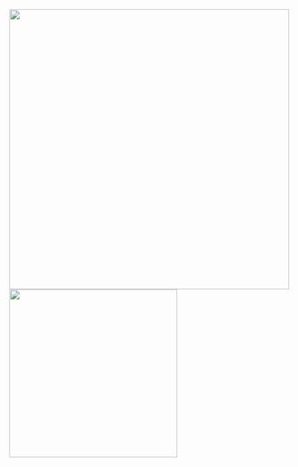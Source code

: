 <img src="http://cdn.last.fm/flatness/global/icon_eq.gif" height="500px"/>
<img src="http://shigotoba.askul.co.jp/img/admin/image/special/interview/vol2/pic_04.jpg" height="300px">

